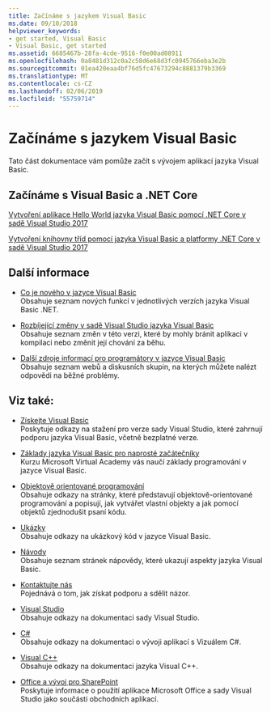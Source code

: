 ```yaml
---
title: Začínáme s jazykem Visual Basic
ms.date: 09/10/2018
helpviewer_keywords:
- get started, Visual Basic
- Visual Basic, get started
ms.assetid: 6685467b-28fa-4cde-9516-f0e00ad08911
ms.openlocfilehash: 0a8481d312c0a2c58d6e68d3fc0945766eba3e2b
ms.sourcegitcommit: 01ea420eaa4bf76d5fc47673294c8881379b3369
ms.translationtype: MT
ms.contentlocale: cs-CZ
ms.lasthandoff: 02/06/2019
ms.locfileid: "55759714"
---
```

# <a name="get-started-with-visual-basic"></a>Začínáme s jazykem Visual Basic
Tato část dokumentace vám pomůže začít s vývojem aplikací jazyka Visual Basic.  
  
## <a name="get-started-with-visual-basic-and-net-core"></a>Začínáme s Visual Basic a .NET Core

[Vytvoření aplikace Hello World jazyka Visual Basic pomocí .NET Core v sadě Visual Studio 2017](../../core/tutorials/vb-with-visual-studio.md)

[Vytvoření knihovny tříd pomocí jazyka Visual Basic a platformy .NET Core v sadě Visual Studio 2017](../../core/tutorials/vb-library-with-visual-studio.md)  

## <a name="additional-information"></a>Další informace

- [Co je nového v jazyce Visual Basic](whats-new.md)\
Obsahuje seznam nových funkcí v jednotlivých verzích jazyka Visual Basic .NET.

- [Rozbíjející změny v sadě Visual Studio jazyka Visual Basic](breaking-changes-in-visual-studio.md)\
Obsahuje seznam změn v této verzi, které by mohly bránit aplikaci v kompilaci nebo změnit její chování za běhu.

- [Další zdroje informací pro programátory v jazyce Visual Basic](additional-resources.md)\
Obsahuje seznam webů a diskusních skupin, na kterých můžete nalézt odpovědi na běžné problémy.

## <a name="see-also"></a>Viz také:

- [Získejte Visual Basic](https://aka.ms/vsdownload?utm_source=mscom&utm_campaign=msdocs)\
Poskytuje odkazy na stažení pro verze sady Visual Studio, které zahrnují podporu jazyka Visual Basic, včetně bezplatné verze.

- [Základy jazyka Visual Basic pro naprosté začátečníky](https://mva.microsoft.com/en-US/training-courses/visual-basic-fundamentals-for-absolute-beginners-16507)\
Kurzu Microsoft Virtual Academy vás naučí základy programování v jazyce Visual Basic.

- [Objektově orientované programování](../programming-guide/concepts/object-oriented-programming.md)\
Obsahuje odkazy na stránky, které představují objektově-orientované programování a popisují, jak vytvářet vlastní objekty a jak pomocí objektů zjednodušit psaní kódu.

- [Ukázky](../../visual-basic/sample-applications.md)\
Obsahuje odkazy na ukázkový kód v jazyce Visual Basic.

- [Návody](../../visual-basic/walkthroughs.md)\
Obsahuje seznam stránek nápovědy, které ukazují aspekty jazyka Visual Basic.

- [Kontaktujte nás](/visualstudio/ide/talk-to-us)\
Pojednává o tom, jak získat podporu a sdělit názor.

- [Visual Studio](/visualstudio/)\
Obsahuje odkazy na dokumentaci sady Visual Studio.

- [C#](../../csharp/index.md)\
Obsahuje odkazy na dokumentaci o vývoji aplikací s Vizuálem C#.

- [Visual C++](/cpp/)\
Obsahuje odkazy na dokumentaci jazyka Visual C++.

- [Office a vývoj pro SharePoint](/visualstudio/vsto/office-and-sharepoint-development-in-visual-studio)\
Poskytuje informace o použití aplikace Microsoft Office a sady Visual Studio jako součásti obchodních aplikací.
